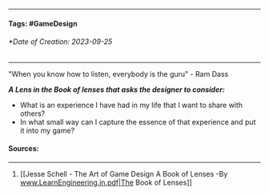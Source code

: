 __________________________________________________________________________
#### **Tags:** #GameDesign 
###### *Date of Creation: 2023-09-25
__________________________________________________________________________

"When you know how to listen, everybody is the guru" - Ram Dass

***A Lens in the Book of lenses that asks the designer to consider:***
- What is an experience I have had in my life that I want to share with others?
- In what small way can I capture the essence of that experience and put it into my game?
#### Sources:
__________________________________________________________________________
1. [[Jesse Schell - The Art of Game Design A Book of Lenses -By www.LearnEngineering.in.pdf|The Book of Lenses]]